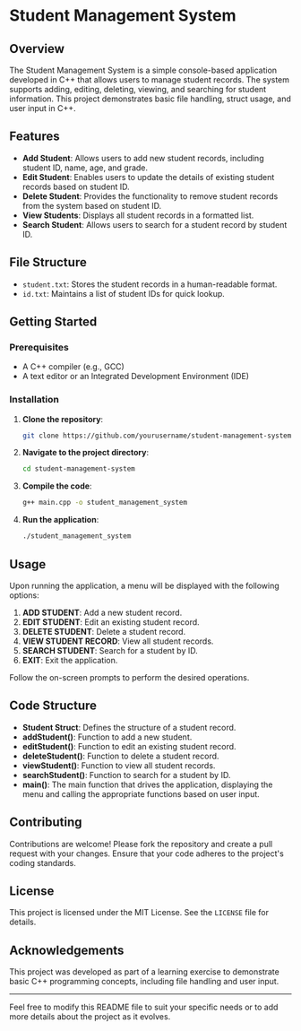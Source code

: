 # Student Management System

## Overview

The Student Management System is a simple console-based application developed in C++ that allows users to manage student records. The system supports adding, editing, deleting, viewing, and searching for student information. This project demonstrates basic file handling, struct usage, and user input in C++.

## Features

- **Add Student**: Allows users to add new student records, including student ID, name, age, and grade.
- **Edit Student**: Enables users to update the details of existing student records based on student ID.
- **Delete Student**: Provides the functionality to remove student records from the system based on student ID.
- **View Students**: Displays all student records in a formatted list.
- **Search Student**: Allows users to search for a student record by student ID.

## File Structure

- `student.txt`: Stores the student records in a human-readable format.
- `id.txt`: Maintains a list of student IDs for quick lookup.

## Getting Started

### Prerequisites

- A C++ compiler (e.g., GCC)
- A text editor or an Integrated Development Environment (IDE)

### Installation

1. **Clone the repository**:
    ```bash
    git clone https://github.com/yourusername/student-management-system.git
    ```

2. **Navigate to the project directory**:
    ```bash
    cd student-management-system
    ```

3. **Compile the code**:
    ```bash
    g++ main.cpp -o student_management_system
    ```

4. **Run the application**:
    ```bash
    ./student_management_system
    ```

## Usage

Upon running the application, a menu will be displayed with the following options:

1. **ADD STUDENT**: Add a new student record.
2. **EDIT STUDENT**: Edit an existing student record.
3. **DELETE STUDENT**: Delete a student record.
4. **VIEW STUDENT RECORD**: View all student records.
5. **SEARCH STUDENT**: Search for a student by ID.
6. **EXIT**: Exit the application.

Follow the on-screen prompts to perform the desired operations.

## Code Structure

- **Student Struct**: Defines the structure of a student record.
- **addStudent()**: Function to add a new student.
- **editStudent()**: Function to edit an existing student record.
- **deleteStudent()**: Function to delete a student record.
- **viewStudent()**: Function to view all student records.
- **searchStudent()**: Function to search for a student by ID.
- **main()**: The main function that drives the application, displaying the menu and calling the appropriate functions based on user input.

## Contributing

Contributions are welcome! Please fork the repository and create a pull request with your changes. Ensure that your code adheres to the project's coding standards.

## License

This project is licensed under the MIT License. See the `LICENSE` file for details.

## Acknowledgements

This project was developed as part of a learning exercise to demonstrate basic C++ programming concepts, including file handling and user input.

---

Feel free to modify this README file to suit your specific needs or to add more details about the project as it evolves.
